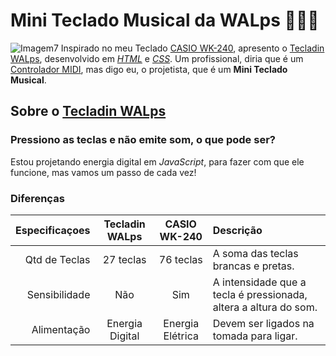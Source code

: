 # Mini Teclado Musical da WALps 🎹🎵😁

![Imagem7](https://user-images.githubusercontent.com/107886503/198173789-40538c24-01d3-42b6-8dd0-7e942e04e94d.png) Inspirado no meu Teclado [CASIO WK-240](https://www.casio.com/content/dam/casio/product-info/locales/intl/en/emi/product/W/WK/WK2/WK-240/assets/WK-240_Seq2.jpg), apresento o [Tecladin WALps](https://wesleyaguiarlopes.github.io/mini-teclado-musical-da-walps/), desenvolvido em *[HTML](https://github.com/wesleyaguiarlopes/mini-teclado-musical-da-wal/blob/main/index.html)* e *[CSS](https://github.com/wesleyaguiarlopes/mini-teclado-musical-da-wal/blob/main/style.css)*. Um profissional, diria que é um [Controlador MIDI](https://blog.mundodamusica.com.br/controlador-midi-o-que-sao-para-que-servem-e-quem-precisa-de-um/), mas digo eu, o projetista, que é um **Mini Teclado Musical**.

## Sobre o [Tecladin WALps](https://wesleyaguiarlopes.github.io/mini-teclado-musical-da-walps/)

### Pressiono as teclas e não emite som, o que pode ser?
   Estou projetando energia digital em *JavaScript*, para fazer com que ele funcione, mas vamos um passo de cada vez!

### Diferenças

Especificaçoes | Tecladin WALps | CASIO WK-240 | Descrição
-----------:|:-------------:|:-----------:|:--------
Qtd de Teclas | 27 teclas | 76 teclas | A soma das teclas brancas e pretas.
Sensibilidade | Não | Sim | A intensidade que a tecla é pressionada, altera a altura do som.
Alimentação |  Energia Digital | Energia Elétrica | Devem ser ligados na tomada para ligar.
